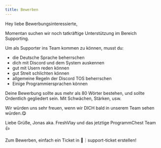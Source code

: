 ```yaml
---
title: Bewerben
---
```


Hey liebe Bewerbungsinteressierte,

Momentan suchen wir noch tatkräftige Unterstützung im Bereich Supporting.

Um als Supporter ins Team kommen zu können, musst du:

- die Deutsche Sprache beherrschen
- dich mit Discord und dem System auskennen
- gut mit Usern reden können
- gut Streit schlichten können
- allgemeine Regeln der Discord TOS beherrschen
- Einige Programmiersprachen können

Deine Bewerbung sollte aus mehr als 80 Wörter bestehen, und sollte Ordentlich gegliedert sein. Mit Schwächen, Stärken, usw.

Wir würden uns sehr freuen, wenn wir DICH bald in unserem Team sehen würden.😋

Liebe Grüße,
Jonas aka. FreshVlay und das jetztige ProgrammChest Team 👍

Zum Bewerben, einfach ein Ticket in 🤫｜support-ticket erstellen!
